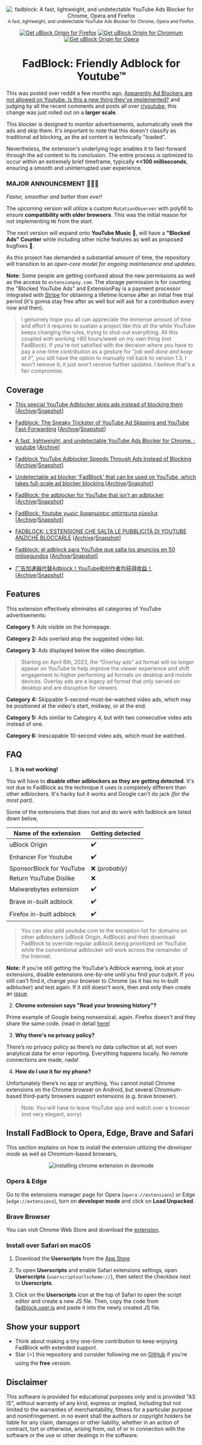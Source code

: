 <p align="center">
  <img src="https://github.com/0x48piraj/fadblock/assets/5800726/cf39ef9f-779b-43ca-93f7-ee0bb2a93323" alt="fadblock: A fast, lightweight, and undetectable YouTube Ads Blocker for Chrome, Opera and Firefox"></img>
  <br/>
  <sub>A fast, lightweight, and undetectable YouTube Ads Blocker for Chrome, Opera and Firefox.</sub>
</p>

<p align="center">
	<a href="https://addons.mozilla.org/addon/fadblock/"><img src="https://user-images.githubusercontent.com/585534/107280546-7b9b2a00-6a26-11eb-8f9f-f95932f4bfec.png" alt="Get uBlock Origin for Firefox"></a>
	<a href="https://chrome.google.com/webstore/detail/fadblock/mdadjjfmjhfcibgfhfjbaiiljpllkbfc"><img src="https://user-images.githubusercontent.com/585534/107280622-91a8ea80-6a26-11eb-8d07-77c548b28665.png" alt="Get uBlock Origin for Chromium"></a>
	<a href="#opera--edge"><img src="https://user-images.githubusercontent.com/585534/107280692-ac7b5f00-6a26-11eb-85c7-088926504452.png" alt="Get uBlock Origin for Opera"></a>
</p>

<h1 align="center">FadBlock: Friendly Adblock for Youtube™</h1>


This was posted over reddit a few months ago, [Apparently Ad Blockers are not allowed on Youtube. Is this a new thing they've implemented?](https://www.reddit.com/r/youtube/comments/13cfdbi/apparently_ad_blockers_are_not_allowed_on_youtube/?rdt=64832) and judging by all the recent comments and posts all over [r/youtube](https://www.reddit.com/r/youtube/), this change was just rolled out on a **larger scale**.

This blocker is designed to monitor advertisements, automatically seek the ads and skip them. It's important to note that this doesn't classify as traditional ad blocking, as the ad content is technically "loaded".

Nevertheless, the extension's underlying logic enables it to fast-forward through the ad content to its conclusion. The entire process is optimized to occur within an extremely brief timeframe, typically **<=100 milliseconds**, ensuring a smooth and uninterrupted user experience.

### MAJOR ANNOUNCEMENT :mega::mega::mega:

*Faster, smoother and better than ever!*

The upcoming version will utilize a custom `MutationObserver` with polyfill to ensure **compatibility with older browsers**. This was the initial reason for not implementing `MO` from the start.

The next version will expand onto **YouTube Music** :tada:, will have a **"Blocked Ads" Counter** while including other niche features as well as proposed bugfixes :rocket:.

As this project has demanded a substantial amount of time, the repository will transition to an _open-core model for ongoing maintenance and updates_.

**Note:** Some people are getting confused about the new permissions as well as the access to `extensionpay.com`. The storage permission is for counting the "Blocked YouTube Ads" and ExtensionPay is a payment processor integrated with [Stripe](https://stripe.com/en-in) for obtaining a lifetime license after an initial free trial period (it's gonna stay free after as well but will ask for a contribution every now and then).

> I genuinely hope you all can appreciate the immense amount of time and effort it requires to sustain a project like this all the while YouTube keeps changing the rules, trying to shut-out everything. All this coupled with working >80 hours/week on my own thing (not FadBlock). If you're not satisfied with the decision where you have to pay a one-time contribution as a gesture for "_job well done and keep at it_", you still have the option to manually roll back to version 1.3. I won't remove it; it just won't receive further updates. I believe that's a fair compromise.

## Coverage

- [This special YouTube Adblocker skips ads instead of blocking them](https://ghacks.net/2023/10/28/this-special-youtube-adblocker-skips-ads-instead-of-blocking-them/) [[Archive](https://web.archive.org/web/20231103064810/https://ghacks.net/2023/10/28/this-special-youtube-adblocker-skips-ads-instead-of-blocking-them/)/[Snapshot](https://web.archive.org/web/20231103064822/http://web.archive.org/screenshot/https://ghacks.net/2023/10/28/this-special-youtube-adblocker-skips-ads-instead-of-blocking-them/)]

- [Fadblock: The Sneaky Trickster of YouTube Ad Skipping and YouTube Fast-Forwarding](https://innov8tiv.com/fadblock-the-sneaky-trickster-of-youtube-ad-skipping-and-youtube-fast-forwarding/) [[Archive](https://web.archive.org/web/20231103064518/https://innov8tiv.com/fadblock-the-sneaky-trickster-of-youtube-ad-skipping-and-youtube-fast-forwarding/)/[Snapshot](https://web.archive.org/web/20231103064518/http://web.archive.org/screenshot/https://innov8tiv.com/fadblock-the-sneaky-trickster-of-youtube-ad-skipping-and-youtube-fast-forwarding/)]

- [A fast, lightweight, and undetectable YouTube Ads Blocker for Chrome. : youtube](https://www.reddit.com/r/youtube/comments/177ijjb/a_fast_lightweight_and_undetectable_youtube_ads/) [[Archive](https://archive.ph/2023.10.21-121632/https://www.reddit.com/r/youtube/comments/177ijjb/a_fast_lightweight_and_undetectable_youtube_ads/)]

- [Fadblock YouTube Adblocker Speeds Through Ads Instead of Blocking](https://thetechhacker.com/2023/10/30/fadblock-youtube-adblocker-speeds-through-ads-instead-of-blocking/) [[Archive](https://web.archive.org/web/20231103065339/https://thetechhacker.com/2023/10/30/fadblock-youtube-adblocker-speeds-through-ads-instead-of-blocking/)/[Snapshot](https://web.archive.org/web/20231103065339/http://web.archive.org/screenshot/https://thetechhacker.com/2023/10/30/fadblock-youtube-adblocker-speeds-through-ads-instead-of-blocking/)]

- [Undetectable ad blocker 'FadBlock' that can be used on YouTube, which takes full-scale ad blocker blocking
](https://gigazine.net/gsc_news/en/20231102-youtube-ads-blocker-fadblock/) [[Archive](https://web.archive.org/web/20231103065818/https://gigazine.net/gsc_news/en/20231102-youtube-ads-blocker-fadblock/)/[Snapshot](https://web.archive.org/web/20231103065818/http://web.archive.org/screenshot/https://gigazine.net/gsc_news/en/20231102-youtube-ads-blocker-fadblock/)]

- [FadBlock: the adblocker for YouTube that isn't an adblocker](https://en.iguru.gr/fadblock-adblocker-gia-youtube-pou-den-einai-adblocker/) [[Archive](https://web.archive.org/web/20231103065657/https://en.iguru.gr/fadblock-adblocker-gia-youtube-pou-den-einai-adblocker/)/[Snapshot](https://web.archive.org/web/20231103065657/http://web.archive.org/screenshot/https://en.iguru.gr/fadblock-adblocker-gia-youtube-pou-den-einai-adblocker/)]

- [FadBlock: Youtube χωρίς διαφημίσεις απίστευτα εύκολα](https://techmaniacs.gr/fadblock-enas-diaforetikos-ad-blocker-gia-tis-diafimiseis-sto-youtube/) [[Archive](https://web.archive.org/web/20231103065532/https://techmaniacs.gr/fadblock-enas-diaforetikos-ad-blocker-gia-tis-diafimiseis-sto-youtube/)/[Snapshot](https://web.archive.org/web/20231103065532/http://web.archive.org/screenshot/https://techmaniacs.gr/fadblock-enas-diaforetikos-ad-blocker-gia-tis-diafimiseis-sto-youtube/)]

- [FADBLOCK: L’ESTENSIONE CHE SALTA LE PUBBLICITÀ DI YOUTUBE ANZICHÉ BLOCCARLE](https://www.drcommodore.it/2023/10/31/fadblock-estensione-chrome-youtube/) [[Archive](https://web.archive.org/web/20231103065204/https://www.drcommodore.it/2023/10/31/fadblock-estensione-chrome-youtube/)/[Snapshot](https://web.archive.org/web/20231103065204/http://web.archive.org/screenshot/https://www.drcommodore.it/2023/10/31/fadblock-estensione-chrome-youtube/)]

- [Fadblock: el adblock para YouTube que salta los anuncios en 50 milisegundos](https://blog.elhacker.net/2023/10/fadblock-adblock-para-youtube-salta-anuncios-sin-bloquear.html) [[Archive](https://web.archive.org/web/20231103064154/https://blog.elhacker.net/2023/10/fadblock-adblock-para-youtube-salta-anuncios-sin-bloquear.html)/[Snapshot](https://web.archive.org/web/20231103064154/http://web.archive.org/screenshot/https://blog.elhacker.net/2023/10/fadblock-adblock-para-youtube-salta-anuncios-sin-bloquear.html)]

- [广告加速器代替Adblock！YouTube和创作者均获得收益！](https://www.youtube.com/watch?v=OyAU1tr5qJE) [[Archive](https://web.archive.org/web/20231103063741/https://www.youtube.com/watch?v=OyAU1tr5qJE)/[Snapshot](https://web.archive.org/web/20231103063741/http://web.archive.org/screenshot/https://www.youtube.com/watch?v=OyAU1tr5qJE)]

## Features

This extension effectively eliminates all categories of YouTube advertisements:

**Category 1:** Ads visible on the homepage.

**Category 2:** Ads overlaid atop the suggested video list.

**Category 3:** Ads displayed below the video description.

> Starting on April 6th, 2023, the “Overlay ads” ad format will no longer appear on YouTube to help improve the viewer experience and shift engagement to higher performing ad formats on desktop and mobile devices. Overlay ads are a legacy ad format that only served on desktop and are disruptive for viewers.

**Category 4:** Skippable 5-second-must-be-watched video ads, which may be positioned at the video's start, midway, or at the end.

**Category 5:** Ads similar  to Category 4, but with two consecutive video ads instead of one.

**Category 6:** Inescapable 10-second video ads, which must be watched.

## FAQ

1. **It is not working!**

You will have to **disable other adblockers as they are getting detected**. It's not due to FadBlock as the technique it uses is completely different than other adblockers. It's hacky but it works and Google can't do jack _(for the most part)_.

Some of the extensions that does not and do work with fadblock are listed down below,

| Name of the extension    | Getting detected |
|--------------------------|------------------|
| uBlock Origin            | ✔️               |
| Enhancer For Youtube     | ✔️               |
| SponsorBlock for YouTube | ❌ _(probably)_  |
| Return YouTube Dislike   | ❌               |
| Malwarebytes extension   | ✔️               |
| Brave in-built adblock   | ✔️               |
| Firefox in-built adblock | ✔️               |

> You can also add _youtube.com_ to the exception list for domains on other adblockers (uBlock Origin, AdBlock) and then download FadBlock to override regular adblock being prioritized on YouTube while the conventional adblocker will work across the remainder of the Internet.

**Note:** If you're still getting the YouTube's Adblock warning, look at your extensions, disable extensions one-by-one until you find your culprit. If you still can't find it, change your browser to Chrome (as it has no in-built adblocker) and test again. If it still doesn't work, then and only then create an [issue](https://github.com/0x48piraj/fadblock/issues).

2. **Chrome extension says "Read your browsing history"?**

Prime example of Google being nonsensical, again. Firefox doesn't and they share the same code. (read in detail [here](https://stackoverflow.com/a/64063834))

3. **Why there's no privacy policy?**

There’s no privacy policy as there’s no data collection at all, not even analytical data for error reporting. Everything happens locally. No remote connections are made, nada!

4. **How do I use it for my phone?**

Unfortunately there’s no app or anything. You cannot install Chrome extensions on the Chrome browser on Android, but several Chromium-based third-party browsers support extensions (e.g. brave browser).

> Note: You will have to leave YouTube app and watch over a browser (not very elegant, sorry)


## Install FadBlock to Opera, Edge, Brave and Safari

This section explains on how to install the extension utilizing the _developer mode_ as well as Chromium-based browsers,

<p align="center">
  <img src="https://bashvlas.com/blog/install-chrome-extension-in-developer-mode/example.gif" alt="installing chrome extension in devmode"></img>
</p>

### Opera & Edge

Go to the extensions manager page for Opera (`opera://extensions`) or Edge (`edge://extensions`), turn on **developer mode** and click on **Load Unpacked**.

### Brave Browser

You can visit Chrome Web Store and download the [extension](https://chrome.google.com/webstore/detail/fadblock/mdadjjfmjhfcibgfhfjbaiiljpllkbfc).

### Install over Safari on macOS

1. Download the **Userscripts** from the [App Store](https://apps.apple.com/us/app/userscripts/id1463298887)

2. To open **Userscripts** and enable Safari extensions settings, open **Userscripts** (`userscriptsurlscheme://`), then select the checkbox next to **Userscripts**.

3. Click on the **Userscripts** icon at the top of Safari to open the script editor and create a new JS file. Then, copy the code from [fadblock.user.js](src/safari/js/fadblock.user.js) and paste it into the newly created JS file.

## Show your support

* Think about making a tiny one-time contribution to keep enjoying FadBlock with extended support.
* Star (⭐) this repository and consider following me on [GitHub](https://github.com/0x48piraj) if you're using the **free** version.


## Disclaimer

This software is provided for educational purposes only and
is provided "AS IS", without warranty of any kind, express or
implied, including but not limited to the warranties of merchantability,
fitness for a particular purpose and noninfringement. in no event shall the
authors or copyright holders be liable for any claim, damages or other
liability, whether in an action of contract, tort or otherwise, arising from,
out of or in connection with the software or the use or other dealings in the
software.
